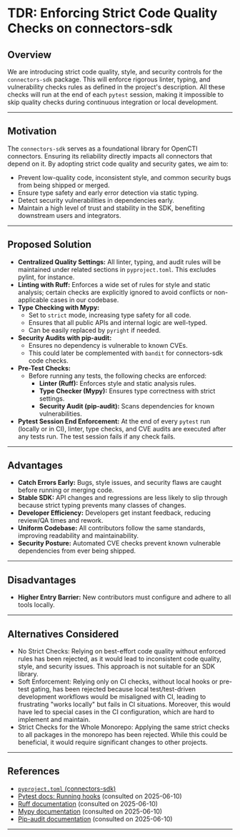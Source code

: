 # TDR: Enforcing Strict Code Quality Checks on connectors-sdk

## Overview

We are introducing strict code quality, style, and security controls for the `connectors-sdk` package. This will enforce rigorous linter, typing, and vulnerability checks rules as defined in the project's description. All these checks will run at the end of each `pytest` session, making it impossible to skip quality checks during continuous integration or local development.

---

## Motivation

The `connectors-sdk` serves as a foundational library for OpenCTI connectors. Ensuring its reliability directly impacts all connectors that depend on it. By adopting strict code quality and security gates, we aim to:

- Prevent low-quality code, inconsistent style, and common security bugs from being shipped or merged.
- Ensure type safety and early error detection via static typing.
- Detect security vulnerabilities in dependencies early.
- Maintain a high level of trust and stability in the SDK, benefiting downstream users and integrators.

---

## Proposed Solution

- **Centralized Quality Settings:** All linter, typing, and audit rules will be maintained under related sections in `pyproject.toml`. This excludes pylint, for instance.
- **Linting with Ruff:** Enforces a wide set of rules for style and static analysis; certain checks are explicitly ignored to avoid conflicts or non-applicable cases in our codebase.
- **Type Checking with Mypy:**  
  - Set to `strict` mode, increasing type safety for all code.
  - Ensures that all public APIs and internal logic are well-typed.
  - Can be easily replaced by `pyright` if needed.
- **Security Audits with pip-audit:**  
  - Ensures no dependency is vulnerable to known CVEs.
  - This could later be complemented with `bandit` for connectors-sdk code checks.
- **Pre-Test Checks:**  
  - Before running any tests, the following checks are enforced:
    - **Linter (Ruff):** Enforces style and static analysis rules.
    - **Type Checker (Mypy):** Ensures type correctness with strict settings.
    - **Security Audit (pip-audit):** Scans dependencies for known vulnerabilities.
- **Pytest Session End Enforcement:** At the end of every `pytest` run (locally or in CI), linter, type checks, and CVE audits are executed after any tests run. The test session fails if any check fails.

---

## Advantages

- **Catch Errors Early:** Bugs, style issues, and security flaws are caught before running or merging code.
- **Stable SDK:** API changes and regressions are less likely to slip through because strict typing prevents many classes of changes.
- **Developer Efficiency:** Developers get instant feedback, reducing review/QA times and rework.
- **Uniform Codebase:** All contributors follow the same standards, improving readability and maintainability.
- **Security Posture:** Automated CVE checks prevent known vulnerable dependencies from ever being shipped.

---

## Disadvantages

- **Higher Entry Barrier:** New contributors must configure and adhere to all tools locally.

---

## Alternatives Considered

- No Strict Checks: Relying on best-effort code quality without enforced rules has been rejected, as it would lead to inconsistent code quality, style, and security issues. This approach is not suitable for an SDK library.
- Soft Enforcement: Relying only on CI checks, without local hooks or pre-test gating, has been rejected because local test/test-driven development workflows would be misaligned with CI, leading to frustrating "works locally" but fails in CI situations. Moreover, this would have led to special cases in the CI configuration, which are hard to implement and maintain.
- Strict Checks for the Whole Monorepo: Applying the same strict checks to all packages in the monorepo has been rejected. While this could be beneficial, it would require significant changes to other projects.

---

## References

- [`pyproject.toml` (connectors-sdk)](../pyproject.toml)
- [Pytest docs: Running hooks](https://docs.pytest.org/en/stable/reference/reference.html#std-hook-pytest_sessionstart) (consulted on 2025-06-10)
- [Ruff documentation](https://docs.astral.sh/ruff/) (consulted on 2025-06-10)
- [Mypy documentation](https://mypy.readthedocs.io/en/stable/index.html) (consulted on 2025-06-10)
- [Pip-audit documentation](https://github.com/pypa/pip-audit) (consulted on 2025-06-10)

---
